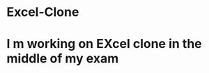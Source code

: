 # Excel-Clone
<!DOCTYPE html>
<html>
<head>
<title>Page Title</title>
  <h1> I m working on EXcel clone in the middle of my exam</h1>

</body>
</html>

